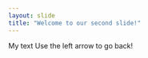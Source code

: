 ```yaml
---
layout: slide
title: "Welcome to our second slide!"
---
```


My text
Use the left arrow to go back!

